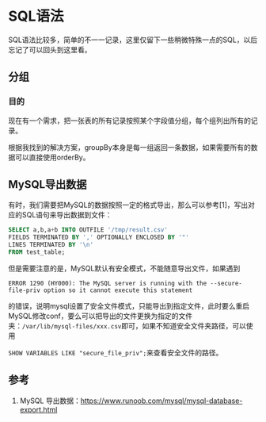 # SQL语法

SQL语法比较多，简单的不一一记录，这里仅留下一些稍微特殊一点的SQL，以后忘记了可以回头到这里看。

## 分组

### 目的

现在有一个需求，把一张表的所有记录按照某个字段值分组，每个组列出所有的记录。

根据我找到的解决方案，groupBy本身是每一组返回一条数据，如果需要所有的数据可以直接使用orderBy。



## MySQL导出数据

有时，我们需要把MySQL的数据按照一定的格式导出，那么可以参考[1]，写出对应的SQL语句来导出数据到文件：

```sql
SELECT a,b,a+b INTO OUTFILE '/tmp/result.csv'
FIELDS TERMINATED BY ',' OPTIONALLY ENCLOSED BY '"'
LINES TERMINATED BY '\n'
FROM test_table;
```

但是需要注意的是，MySQL默认有安全模式，不能随意导出文件，如果遇到

```
ERROR 1290 (HY000): The MySQL server is running with the --secure-file-priv option so it cannot execute this statement
```

的错误，说明mysql设置了安全文件模式，只能导出到指定文件，此时要么重启MySQL修改conf，要么可以把导出的文件更换为指定的文件夹：`/var/lib/mysql-files/xxx.csv`即可，如果不知道安全文件夹路径，可以使用

`SHOW VARIABLES LIKE "secure_file_priv";`来查看安全文件的路径。

## 参考

1. MySQL 导出数据：https://www.runoob.com/mysql/mysql-database-export.html